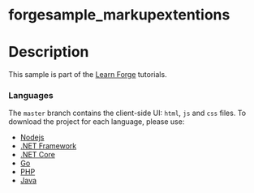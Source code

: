 # forgesample_markupextentions
# Description

This sample is part of the [Learn Forge](http://learnforge.autodesk.io) tutorials.

### Languages

The `master` branch contains the client-side UI: `html`, `js` and `css` files. To download the project for each language, please use:

- [Nodejs](//github.com/Autodesk-Forge/learn.forge.viewmodels/tree/nodejs)
- [.NET Framework](//github.com/Autodesk-Forge/learn.forge.viewmodels/tree/net)
- [.NET Core](//github.com/Autodesk-Forge/learn.forge.viewmodels/tree/netcore)
- [Go](//github.com/Autodesk-Forge/learn.forge.viewmodels/tree/go)
- [PHP](//github.com/Autodesk-Forge/learn.forge.viewmodels/tree/php)
- [Java](//github.com/Autodesk-Forge/learn.forge.viewmodels/tree/java)
